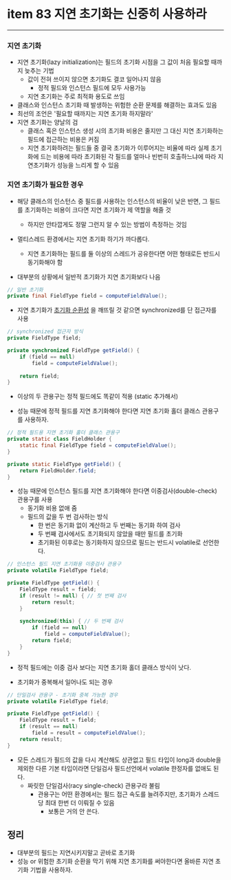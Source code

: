 # item 83 지연 초기화는 신중히 사용하라

---

### 지연 초기화

- 지연 초기화(lazy initialization)는 필드의 초기화 시점을 그 값이 처음 필요할 때까지 늦추는 기법
  - 값이 전혀 쓰이지 않으면 초기화도 결코 일어나지 않음
    - 정적 필드와 인스턴스 필드에 모두 사용가능
  - 지연 초기화는 주로 최적화 용도로 쓰임
- 클래스와 인스턴스 초기화 때 발생하는 위험한 순환 문제를 해결하는 효과도 있음
- 최선의 조언은 '필요할 때까지는 지연 초기화 하지말라'
- 지연 초기화는 양날의 검
  - 클래스 혹은 인스턴스 생성 시의 초기화 비용은 줄지만 그 대신 지연 초기화하는 필드에 접근하는 비용은 커짐
  - 지연 초기화하려는 필드들 중 결국 초기화가 이루어지는 비율에 따라 실제 초기화에 드는 비용에 따라 초기화된 각 필드를 얼마나 빈번히 호출하느냐에 따라 지연초기화가 성능을 느리게 할 수 있음

### 지연 초기화가 필요한 경우

- 해당 클래스의 인스턴스 중 필드를 사용하는 인스턴스의 비율이 낮은 반면, 그 필드를 초기화하는 비용이 크다면 지연 초기화가 제 역할을 해줄 것
  - 하지만 안타깝게도 정말 그런지 알 수 있는 방법이 측정하는 것임
  

- 멀티스레드 환경에서는 지연 초기화 하기가 까다롭다.
  - 지연 초기화하는 필드를 둘 이상의 스레드가 공유한다면 어떤 형태로든 반드시 동기화해야 함
- 대부분의 상황에서 일반적 초기화가 지연 초기화보다 나음

```java 
// 일반 초기화
private final FieldType field = computeFieldValue();
```

- 지연 초기화가 [초기화 순환성](https://github.com/JavaBookStudy/JavaBook/issues/45) 을 깨뜨릴 것 같으면 synchronized를 단 접근자를 사용

```java
// synchronized 접근자 방식
private FieldType field;

private synchronized FieldType getField() {
    if (field == null)
        field = computeFieldValue();
    
    return field;
}
```

- 이상의 두 관용구는 정적 필드에도 똑같이 적용 (static 추가해서)

- 성능 때문에 정적 필드를 지연 초기화해야 한다면 지연 초기화 홀더 클래스 관용구를 사용하자.

```java
// 정적 필드용 지연 초기화 홀더 클래스 관용구
private static class FieldHolder {
    static final FieldType field = computeFieldValue();
}

private static FieldType getField() {
    return FieldHolder.field;
}
```

- 성능 때문에 인스턴스 필드를 지연 초기화해야 한다면 이중검사(double-check) 관용구를 사용
  - 동기화 비용 없애 줌
  - 필드의 값을 두 번 검사하는 방식
    - 한 번은 동기화 없이 계산하고 두 번째는 동기화 하여 검사
    - 두 번째 검사에서도 초기화되지 않았을 때만 필드를 초기화
    - 초기화된 이후로는 동기화하지 않으므로 필드는 반드시 volatile로 선언한다.
  
```java
// 인스턴스 필드 지연 초기화용 이중검사 관용구
private volatile FieldType field;

private FieldType getField() {
    FieldType result = field;
    if (result != null) { // 첫 번째 검사
        return result;
    }
    
    synchronized(this) { // 두 번째 검사
        if (field == null)
            field = computeFieldValue();
        return field;
    }
}
```

- 정적 필드에는 이중 검사 보다는 지연 초기화 홀더 클래스 방식이 낫다.

- 초기화가 중복해서 일어나도 되는 경우
```java
// 단일검사 관용구 - 초기화 중복 가능한 경우
private volatile FieldType field;

private FieldType getField() {
    FieldType result = field;
    if (result == null)
        field = result = computeFieldValue();
    return result;
}
```

- 모든 스레드가 필드의 값을 다시 계산해도 상관없고 필드 타입이 long과 double을 제외한 다른 기본 타입이라면 단일검사 필드선언에서 volatile 한정자를 없애도 된다.
  - 짜릿한 단일검사(racy single-check) 관용구라 불림
    - 관용구는 어떤 환경에서는 필드 접근 속도를 늘려주지만, 초기화가 스레드당 최대 한번 더 이뤄질 수 있음
      - 보통은 거의 안 쓴다.
  
## 정리

- 대부분의 필드는 지연시키지말고 곧바로 초기화
- 성능 or 위험한 초기화 순환을 막기 위해 지연 초기화를 써야한다면 올바른 지연 초기화 기법을 사용하자.

